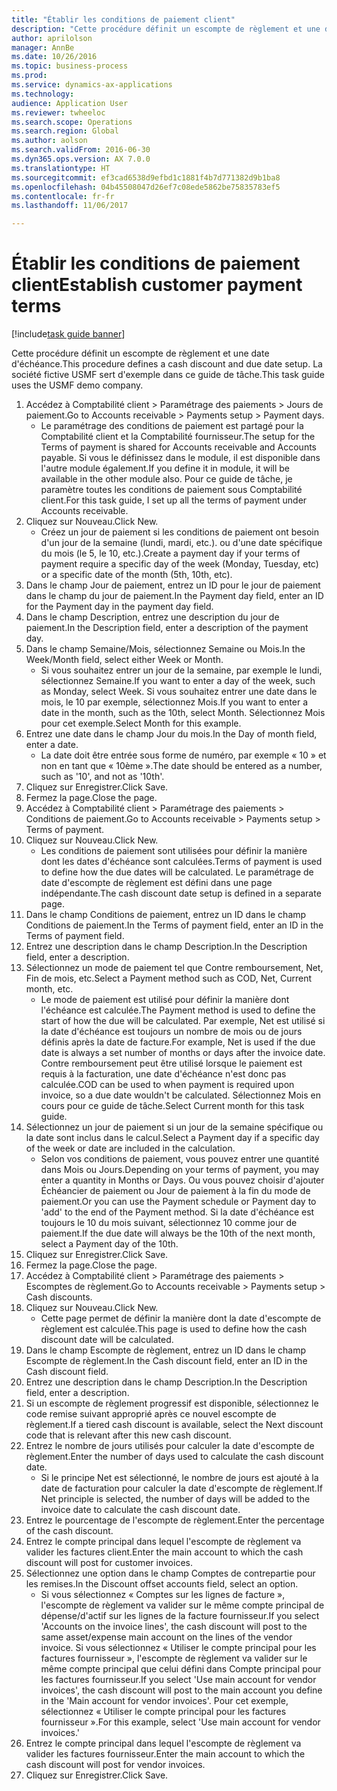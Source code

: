```yaml
--- 
title: "Établir les conditions de paiement client"
description: "Cette procédure définit un escompte de règlement et une date d'échéance."
author: aprilolson
manager: AnnBe
ms.date: 10/26/2016
ms.topic: business-process
ms.prod: 
ms.service: dynamics-ax-applications
ms.technology: 
audience: Application User
ms.reviewer: twheeloc
ms.search.scope: Operations
ms.search.region: Global
ms.author: aolson
ms.search.validFrom: 2016-06-30
ms.dyn365.ops.version: AX 7.0.0
ms.translationtype: HT
ms.sourcegitcommit: ef3cad6538d9efbd1c1881f4b7d771382d9b1ba8
ms.openlocfilehash: 04b45508047d26ef7c08ede5862be75835783ef5
ms.contentlocale: fr-fr
ms.lasthandoff: 11/06/2017

---
```

# <a name="establish-customer-payment-terms"></a><span data-ttu-id="48637-103">Établir les conditions de paiement client</span><span class="sxs-lookup"><span data-stu-id="48637-103">Establish customer payment terms</span></span>

[!include[task guide banner](../../includes/task-guide-banner.md)]

<span data-ttu-id="48637-104">Cette procédure définit un escompte de règlement et une date d'échéance.</span><span class="sxs-lookup"><span data-stu-id="48637-104">This procedure defines a cash discount and due date setup.</span></span> <span data-ttu-id="48637-105">La société fictive USMF sert d'exemple dans ce guide de tâche.</span><span class="sxs-lookup"><span data-stu-id="48637-105">This task guide uses the USMF demo company.</span></span>

1. <span data-ttu-id="48637-106">Accédez à Comptabilité client > Paramétrage des paiements > Jours de paiement.</span><span class="sxs-lookup"><span data-stu-id="48637-106">Go to Accounts receivable > Payments setup > Payment days.</span></span>
    * <span data-ttu-id="48637-107">Le paramétrage des conditions de paiement est partagé pour la Comptabilité client et la Comptabilité fournisseur.</span><span class="sxs-lookup"><span data-stu-id="48637-107">The setup for the Terms of payment is shared for Accounts receivable and Accounts payable.</span></span> <span data-ttu-id="48637-108">Si vous le définissez dans le module, il est disponible dans l'autre module également.</span><span class="sxs-lookup"><span data-stu-id="48637-108">If you define it in module, it will be available in the other module also.</span></span> <span data-ttu-id="48637-109">Pour ce guide de tâche, je paramètre toutes les conditions de paiement sous Comptabilité client.</span><span class="sxs-lookup"><span data-stu-id="48637-109">For this task guide, I set up all the terms of payment under Accounts receivable.</span></span>  
2. <span data-ttu-id="48637-110">Cliquez sur Nouveau.</span><span class="sxs-lookup"><span data-stu-id="48637-110">Click New.</span></span>
    * <span data-ttu-id="48637-111">Créez un jour de paiement si les conditions de paiement ont besoin d'un jour de la semaine (lundi, mardi, etc.). ou d'une date spécifique du mois (le 5, le 10, etc.).</span><span class="sxs-lookup"><span data-stu-id="48637-111">Create a payment day if your terms of payment require a specific day of the week (Monday, Tuesday, etc) or a specific date of the month (5th, 10th, etc).</span></span>  
3. <span data-ttu-id="48637-112">Dans le champ Jour de paiement, entrez un ID pour le jour de paiement dans le champ du jour de paiement.</span><span class="sxs-lookup"><span data-stu-id="48637-112">In the Payment day field, enter an ID for the Payment day in the payment day field.</span></span>
4. <span data-ttu-id="48637-113">Dans le champ Description, entrez une description du jour de paiement.</span><span class="sxs-lookup"><span data-stu-id="48637-113">In the Description field, enter a description of the payment day.</span></span>
5. <span data-ttu-id="48637-114">Dans le champ Semaine/Mois, sélectionnez Semaine ou Mois.</span><span class="sxs-lookup"><span data-stu-id="48637-114">In the Week/Month field, select either Week or Month.</span></span>
    * <span data-ttu-id="48637-115">Si vous souhaitez entrer un jour de la semaine, par exemple le lundi, sélectionnez Semaine.</span><span class="sxs-lookup"><span data-stu-id="48637-115">If you want to enter a day of the week, such as Monday, select Week.</span></span> <span data-ttu-id="48637-116">Si vous souhaitez entrer une date dans le mois, le 10 par exemple, sélectionnez Mois.</span><span class="sxs-lookup"><span data-stu-id="48637-116">If you want to enter a date in the month, such as the 10th, select Month.</span></span> <span data-ttu-id="48637-117">Sélectionnez Mois pour cet exemple.</span><span class="sxs-lookup"><span data-stu-id="48637-117">Select Month for this example.</span></span>  
6. <span data-ttu-id="48637-118">Entrez une date dans le champ Jour du mois.</span><span class="sxs-lookup"><span data-stu-id="48637-118">In the Day of month field, enter a date.</span></span>
    * <span data-ttu-id="48637-119">La date doit être entrée sous forme de numéro, par exemple « 10 » et non en tant que « 10ème ».</span><span class="sxs-lookup"><span data-stu-id="48637-119">The date should be entered as a number, such as '10', and not as '10th'.</span></span>  
7. <span data-ttu-id="48637-120">Cliquez sur Enregistrer.</span><span class="sxs-lookup"><span data-stu-id="48637-120">Click Save.</span></span>
8. <span data-ttu-id="48637-121">Fermez la page.</span><span class="sxs-lookup"><span data-stu-id="48637-121">Close the page.</span></span>
9. <span data-ttu-id="48637-122">Accédez à Comptabilité client > Paramétrage des paiements > Conditions de paiement.</span><span class="sxs-lookup"><span data-stu-id="48637-122">Go to Accounts receivable > Payments setup > Terms of payment.</span></span>
10. <span data-ttu-id="48637-123">Cliquez sur Nouveau.</span><span class="sxs-lookup"><span data-stu-id="48637-123">Click New.</span></span>
    * <span data-ttu-id="48637-124">Les conditions de paiement sont utilisées pour définir la manière dont les dates d'échéance sont calculées.</span><span class="sxs-lookup"><span data-stu-id="48637-124">Terms of payment is used to define how the due dates will be calculated.</span></span> <span data-ttu-id="48637-125">Le paramétrage de date d'escompte de règlement est défini dans une page indépendante.</span><span class="sxs-lookup"><span data-stu-id="48637-125">The cash discount date setup is defined in a separate page.</span></span>  
11. <span data-ttu-id="48637-126">Dans le champ Conditions de paiement, entrez un ID dans le champ Conditions de paiement.</span><span class="sxs-lookup"><span data-stu-id="48637-126">In the Terms of payment field, enter an ID in the Terms of payment field.</span></span>
12. <span data-ttu-id="48637-127">Entrez une description dans le champ Description.</span><span class="sxs-lookup"><span data-stu-id="48637-127">In the Description field, enter a description.</span></span>
13. <span data-ttu-id="48637-128">Sélectionnez un mode de paiement tel que Contre remboursement, Net, Fin de mois, etc.</span><span class="sxs-lookup"><span data-stu-id="48637-128">Select a Payment method such as COD, Net, Current month, etc.</span></span>
    * <span data-ttu-id="48637-129">Le mode de paiement est utilisé pour définir la manière dont l'échéance est calculée.</span><span class="sxs-lookup"><span data-stu-id="48637-129">The Payment method is used to define the start of how the due will be calculated.</span></span>  <span data-ttu-id="48637-130">Par exemple, Net est utilisé si la date d'échéance est toujours un nombre de mois ou de jours définis après la date de facture.</span><span class="sxs-lookup"><span data-stu-id="48637-130">For example, Net is used if the due date is always a set number of months or days after the invoice date.</span></span> <span data-ttu-id="48637-131">Contre remboursement peut être utilisé lorsque le paiement est requis à la facturation, une date d'échéance n'est donc pas calculée.</span><span class="sxs-lookup"><span data-stu-id="48637-131">COD can be used to when payment is required upon invoice, so a due date wouldn't be calculated.</span></span> <span data-ttu-id="48637-132">Sélectionnez Mois en cours pour ce guide de tâche.</span><span class="sxs-lookup"><span data-stu-id="48637-132">Select Current month for this task guide.</span></span>  
14. <span data-ttu-id="48637-133">Sélectionnez un jour de paiement si un jour de la semaine spécifique ou la date sont inclus dans le calcul.</span><span class="sxs-lookup"><span data-stu-id="48637-133">Select a Payment day if a specific day of the  week or date are included in the calculation.</span></span>
    * <span data-ttu-id="48637-134">Selon vos conditions de paiement, vous pouvez entrer une quantité dans Mois ou Jours.</span><span class="sxs-lookup"><span data-stu-id="48637-134">Depending on your terms of payment, you may enter a quantity in Months or Days.</span></span> <span data-ttu-id="48637-135">Ou vous pouvez choisir d'ajouter Échéancier de paiement ou Jour de paiement à la fin du mode de paiement.</span><span class="sxs-lookup"><span data-stu-id="48637-135">Or you can use the Payment schedule or Payment day to 'add' to the end of the Payment method.</span></span> <span data-ttu-id="48637-136">Si la date d'échéance est toujours le 10 du mois suivant, sélectionnez 10 comme jour de paiement.</span><span class="sxs-lookup"><span data-stu-id="48637-136">If the due date will always be the 10th of the next month, select a Payment day of the 10th.</span></span>  
15. <span data-ttu-id="48637-137">Cliquez sur Enregistrer.</span><span class="sxs-lookup"><span data-stu-id="48637-137">Click Save.</span></span>
16. <span data-ttu-id="48637-138">Fermez la page.</span><span class="sxs-lookup"><span data-stu-id="48637-138">Close the page.</span></span>
17. <span data-ttu-id="48637-139">Accédez à Comptabilité client > Paramétrage des paiements > Escomptes de règlement.</span><span class="sxs-lookup"><span data-stu-id="48637-139">Go to Accounts receivable > Payments setup > Cash discounts.</span></span>
18. <span data-ttu-id="48637-140">Cliquez sur Nouveau.</span><span class="sxs-lookup"><span data-stu-id="48637-140">Click New.</span></span>
    * <span data-ttu-id="48637-141">Cette page permet de définir la manière dont la date d'escompte de règlement est calculée.</span><span class="sxs-lookup"><span data-stu-id="48637-141">This page is used to define how the cash discount date will be calculated.</span></span>  
19. <span data-ttu-id="48637-142">Dans le champ Escompte de règlement, entrez un ID dans le champ Escompte de règlement.</span><span class="sxs-lookup"><span data-stu-id="48637-142">In the Cash discount field, enter an ID in the Cash discount field.</span></span>
20. <span data-ttu-id="48637-143">Entrez une description dans le champ Description.</span><span class="sxs-lookup"><span data-stu-id="48637-143">In the Description field, enter a description.</span></span>
21. <span data-ttu-id="48637-144">Si un escompte de règlement progressif est disponible, sélectionnez le code remise suivant approprié après ce nouvel escompte de règlement.</span><span class="sxs-lookup"><span data-stu-id="48637-144">If a tiered cash discount is available, select the Next discount code that is relevant after this new cash discount.</span></span>
22. <span data-ttu-id="48637-145">Entrez le nombre de jours utilisés pour calculer la date d'escompte de règlement.</span><span class="sxs-lookup"><span data-stu-id="48637-145">Enter the number of days used to calculate the cash discount date.</span></span>
    * <span data-ttu-id="48637-146">Si le principe Net est sélectionné, le nombre de jours est ajouté à la date de facturation pour calculer la date d'escompte de règlement.</span><span class="sxs-lookup"><span data-stu-id="48637-146">If Net principle is selected, the number of days will be added to the invoice date to calculate the cash discount date.</span></span>  
23. <span data-ttu-id="48637-147">Entrez le pourcentage de l'escompte de règlement.</span><span class="sxs-lookup"><span data-stu-id="48637-147">Enter the percentage of the cash discount.</span></span>
24. <span data-ttu-id="48637-148">Entrez le compte principal dans lequel l'escompte de règlement va valider les factures client.</span><span class="sxs-lookup"><span data-stu-id="48637-148">Enter the main account to which the cash discount will post for customer invoices.</span></span>
25. <span data-ttu-id="48637-149">Sélectionnez une option dans le champ Comptes de contrepartie pour les remises.</span><span class="sxs-lookup"><span data-stu-id="48637-149">In the Discount offset accounts field, select an option.</span></span>
    * <span data-ttu-id="48637-150">Si vous sélectionnez « Comptes sur les lignes de facture », l'escompte de règlement va valider sur le même compte principal de dépense/d'actif sur les lignes de la facture fournisseur.</span><span class="sxs-lookup"><span data-stu-id="48637-150">If you select 'Accounts on the invoice lines', the cash discount will post to the same asset/expense main account on the lines of the vendor invoice.</span></span> <span data-ttu-id="48637-151">Si vous sélectionnez « Utiliser le compte principal pour les factures fournisseur », l'escompte de règlement va valider sur le même compte principal que celui défini dans Compte principal pour les factures fournisseur.</span><span class="sxs-lookup"><span data-stu-id="48637-151">If you select 'Use main account for vendor invoices', the cash discount will post to the main account you define in the 'Main account for vendor invoices'.</span></span> <span data-ttu-id="48637-152">Pour cet exemple, sélectionnez « Utiliser le compte principal pour les factures fournisseur ».</span><span class="sxs-lookup"><span data-stu-id="48637-152">For this example, select 'Use main account for vendor invoices.'</span></span>  
26. <span data-ttu-id="48637-153">Entrez le compte principal dans lequel l'escompte de règlement va valider les factures fournisseur.</span><span class="sxs-lookup"><span data-stu-id="48637-153">Enter the main account to which the cash discount will post for vendor invoices.</span></span>
27. <span data-ttu-id="48637-154">Cliquez sur Enregistrer.</span><span class="sxs-lookup"><span data-stu-id="48637-154">Click Save.</span></span>



